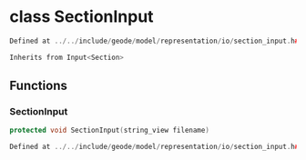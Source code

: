 # class SectionInput

```cpp
Defined at ../../include/geode/model/representation/io/section_input.h#49
```

```cpp
Inherits from Input<Section>
```



## Functions

### SectionInput

```cpp
protected void SectionInput(string_view filename)
```

```cpp
Defined at ../../include/geode/model/representation/io/section_input.h#57
```



